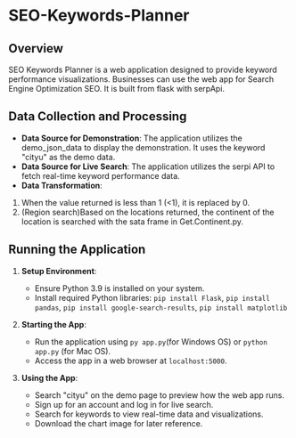 # SEO-Keywords-Planner

## Overview
SEO Keywords Planner is a web application designed to provide keyword performance visualizations. Businesses can use the web app for Search Engine Optimization SEO. It is built from flask with serpApi.

## Data Collection and Processing
- **Data Source for Demonstration**: The application utilizes the demo_json_data to display the demonstration. It uses the keyword "cityu" as the demo data.
- **Data Source for Live Search**: The application utilizes the serpi API to fetch real-time keyword performance data. 
- **Data Transformation**:
1. When the value returned is less than 1 (<1), it is replaced by 0.
2. (Region search)Based on the locations returned, the continent of the location is searched with the sata frame in Get.Continent.py.

## Running the Application
1. **Setup Environment**:
    - Ensure Python 3.9 is installed on your system.
    - Install required Python libraries: `pip install Flask`, `pip install pandas`, `pip install google-search-results`, `pip install matplotlib`
      
2. **Starting the App**:
    - Run the application using `py app.py`(for Windows OS) or `python app.py` (for Mac OS).
    - Access the app in a web browser at `localhost:5000`.

3. **Using the App**:
    - Search "cityu" on the demo page to preview how the web app runs.
    - Sign up for an account and log in for live search.
    - Search for keywords to view real-time data and visualizations.
    - Download the chart image for later reference.

